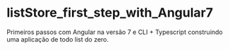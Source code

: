 # listStore_first_step_with_Angular7
 Primeiros passos com Angular na versão 7 e CLI + Typescript construindo uma aplicação de todo list do zero.
